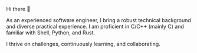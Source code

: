 Hi there 👋

As an experienced software engineer, I bring a robust technical background and diverse practical experience. I am proficient in C/C++ (mainly C) and familiar with Shell, Python, and Rust.

I thrive on challenges, continuously learning, and collaborating.

